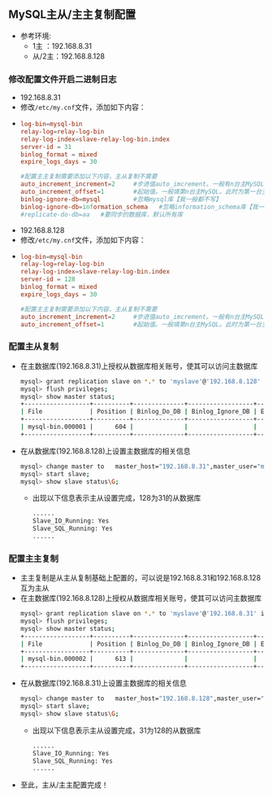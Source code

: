 ## MySQL主从/主主复制配置
- 参考环境:
  - 1主   ：192.168.8.31
  - 从/2主：192.168.8.128
  
### 修改配置文件开启二进制日志
- 192.168.8.31
- 修改`/etc/my.cnf`文件，添加如下内容：
-
  ``` cnf
  log-bin=mysql-bin
  relay-log=relay-log-bin
  relay-log-index=slave-relay-log-bin.index
  server-id = 31
  binlog_format = mixed
  expire_logs_days = 30
  
  #配置主主复制需要添加以下内容，主从复制不需要
  auto_increment_increment=2     #步进值auto_imcrement。一般有n台主MySQL就填n
  auto_increment_offset=1        #起始值。一般填第n台主MySQL。此时为第一台主MySQL
  binlog-ignore-db=mysql         #忽略mysql库【我一般都不写】
  binlog-ignore-db=information_schema   #忽略information_schema库【我一般都不写】
  #replicate-do-db=aa   #要同步的数据库，默认所有库
  ```
- 192.168.8.128
- 修改`/etc/my.cnf`文件，添加如下内容：
- 
  ``` cnf
  log-bin=mysql-bin
  relay-log=relay-log-bin
  relay-log-index=slave-relay-log-bin.index
  server-id = 128
  binlog_format = mixed
  expire_logs_days = 30
  
  #配置主主复制需要添加以下内容，主从复制不需要
  auto_increment_increment=2     #步进值auto_imcrement。一般有n台主MySQL就填n
  auto_increment_offset=1        #起始值。一般填第n台主MySQL。此时为第一台主MySQL
  ```
### 配置主从复制
- 在主数据库(192.168.8.31)上授权从数据库相关账号，使其可以访问主数据库
  ``` bash
  mysql> grant replication slave on *.* to 'myslave'@'192.168.8.128' identified by 'Myslave@2017';
  mysql> flush privileges;
  mysql> show master status;
  +------------------+----------+--------------+------------------+-------------------+
  | File             | Position | Binlog_Do_DB | Binlog_Ignore_DB | Executed_Gtid_Set |
  +------------------+----------+--------------+------------------+-------------------+
  | mysql-bin.000001 |      604 |              |                  |                   |
  +------------------+----------+--------------+------------------+-------------------+
  ```
- 在从数据库(192.168.8.128)上设置主数据库的相关信息
  ``` bash
  mysql> change master to   master_host="192.168.8.31",master_user="myslave",master_password="Myslave@2017",master_port=32016,master_log_ffile="mysql-bin.000001",master_log_pos=604;
  mysql> start slave;
  mysql> show slave status\G;
  ```
  - 出现以下信息表示主从设置完成，128为31的从数据库
    ``` bash
    ......
    Slave_IO_Running: Yes
    Slave_SQL_Running: Yes
    ......
    ```
### 配置主主复制
- 主主复制是从主从复制基础上配置的，可以说是192.168.8.31和192.168.8.128互为主从
- 在主数据库(192.168.8.128)上授权从数据库相关账号，使其可以访问主数据库
  ``` bash
  mysql> grant replication slave on *.* to 'myslave'@'192.168.8.31' identified by 'Myslave@2017';
  mysql> flush privileges;
  mysql> show master status;
  +------------------+----------+--------------+------------------+-------------------+
  | File             | Position | Binlog_Do_DB | Binlog_Ignore_DB | Executed_Gtid_Set |
  +------------------+----------+--------------+------------------+-------------------+
  | mysql-bin.000002 |      613 |              |                  |                   |
  +------------------+----------+--------------+------------------+-------------------+
  ```
- 在从数据库(192.168.8.31)上设置主数据库的相关信息
  ``` bash
  mysql> change master to   master_host="192.168.8.128",master_user="myslave",master_password="Myslave@2017",master_port=32016,master_log_ffile="mysql-bin.000002",master_log_pos=613;
  mysql> start slave;
  mysql> show slave status\G;
  ```
  - 出现以下信息表示主从设置完成，31为128的从数据库
    ``` bash
    ......
    Slave_IO_Running: Yes
    Slave_SQL_Running: Yes
    ......
    ```
- 至此，主从/主主配置完成！
